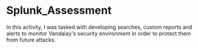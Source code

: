 # Splunk_Assessment
In this activity, I was tasked with developing searches, custom reports and alerts to monitor Vandalay's security environment in order to protect them from future attacks.
